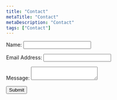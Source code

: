 ```yaml
---
title: "Contact"
metaTitle: "Contact"
metaDescription: "Contact"
tags: ["Contact"]
---
```


<form name="contact" method="POST" data-netlify="true" id="contact" netlify netlify-honeypot="bot-field">
  <p>
    <label>Name: <input type="text" name="name" /></label>   
  </p>
  <p>
    <label>Email Address: <input type="email" name="email" /></label>
  </p>
  <p>
    <label>Message: <textarea name="message"></textarea></label>
  </p>
  <p>
    <button type="submit">Submit</button>
  </p>
</form>
